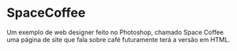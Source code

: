 # SpaceCoffee
Um exemplo de web designer feito no Photoshop, chamado Space Coffee uma página de site que fala sobre café futuramente terá a versão em HTML.
